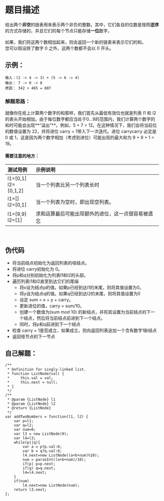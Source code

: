 # 题目描述  
给出两个**非空**的链表用来表示两个非负的整数。其中，它们各自的位数是按照**逆序**的方式存储的，并且它们的每个节点只能存储**一位**数字。<br/>  
如果，我们将这两个数相加起来，则会返回一个新的链表来表示它们的和。  
您可以假设除了数字 0 之外，这两个数都不会以 0 开头。  
## 示例：  
```
输入：(2 -> 4 -> 3) + (5 -> 6 -> 4)
输出： 7 -> 0 -> 8
原因： 342 + 465 = 807  
```   
### 解题思路：  
就像你在纸上计算两个数字的和那样，我们首先从最低有效位也就是列表 l1 和 l2的表头开始相加。由于每位数字都应当处于0…9的范围内，我们计算两个数字的和时可能会出现**“溢出”**。例如，5 + 7 = 12。在这种情况下，我们会将当前位的数值设置为 22，并将进位 carry = 1带入下一次迭代。进位 carrycarry 必定是 0 或 1，这是因为两个数字相加（考虑到进位）可能出现的最大和为 9 + 9 + 1 = 19。  
#### 需要注意的地方：  
|测试用例|示例说明|
|:---|:---|
|l1=[0,1]<br/>l2=[0,1,2]|当一个列表比另一个列表长时|
|l1=[]<br/>l2=[0,1]|当一个列表为空时，即出现空列表。|
|l1=[9,9]<br/>l2=[1]|求和运算最后可能出现额外的进位，这一点很容易被遗忘| 
<br/>  
  
## 伪代码  
<ul>
<li>将当前结点初始化为返回列表的哑结点。</li>
<li>将进位 carry初始化为 0。</li>
<li>将p和q分别初始化为列表l1和l2的头部。</li>
<li>遍历列表l1和l2直至到达它们的尾端
  <ul>
    <li>将x设为结点p的值。如果p已经到达l1的末尾，则将其值设置为0。</li>
    <li>将y设为结点q的值。如果q已经到达l2的末尾，则将其值设置为0</li>
    <li>设定 sum = x + y + carry。</li>
    <li>更新进位的值，carry = sum/10。</li>
    <li>创建一个数值为(sum mod 10) 的新结点，并将其设置为当前结点的下一个结点，然后将当前结点前进到下一个结点。</li>
    <li>同时，将p和q前进到下一个结点</li>
  </ul>
 </li>
<li>检查 carry = 1是否成立，如果成立，则向返回列表追加一个含有数字1新结点</li>
<li>返回哑节点的下一节点</li>
</ul>  

## 自己解题：  
```
/**
 * Definition for singly-linked list.
 * function ListNode(val) {
 *     this.val = val;
 *     this.next = null;
 * }
 */
/**
 * @param {ListNode} l1
 * @param {ListNode} l2
 * @return {ListNode}
 */
var addTwoNumbers = function(l1, l2) {
    var p=l1;
    var q=l2;
    var num=0;
    var l3 = new ListNode(0);
    var l4=l3;
    while(p||q){
        var a = p?p.val:0;
        var b = q?q.val:0;
        l4.next=new ListNode((a+b+num)%10);
        num = parseInt((a+b+num)/10);
        if(p) p=p.next;
        if(q) q=q.next;
        l4=l4.next;
    }
    if(num)
        l4.next=new ListNode(num);
    return l3.next;
};
```
